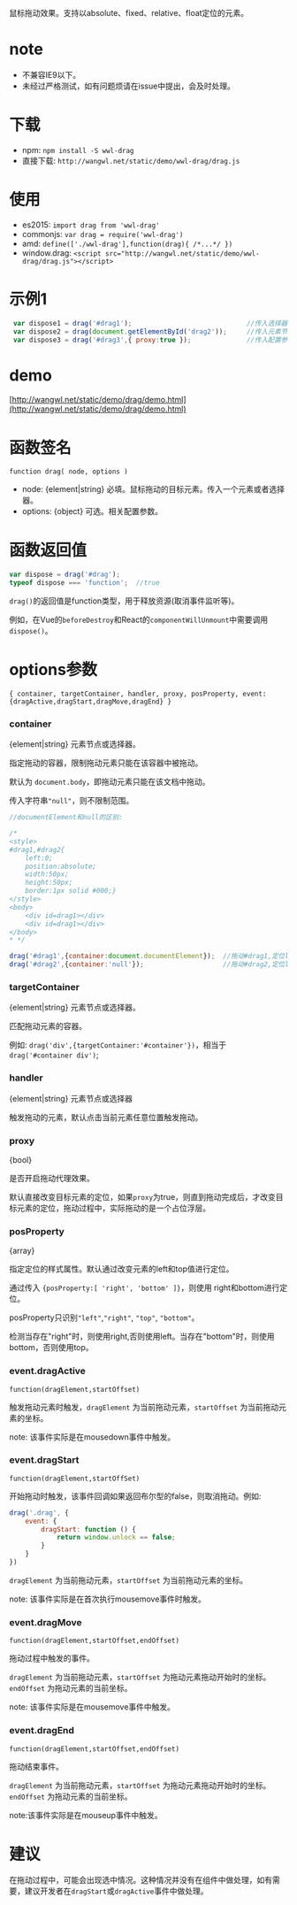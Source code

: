 鼠标拖动效果。支持以absolute、fixed、relative、float定位的元素。

# note
- 不兼容IE9以下。 
- 未经过严格测试，如有问题烦请在issue中提出，会及时处理。

# 下载

- npm: `npm install -S wwl-drag`
- 直接下载: `http://wangwl.net/static/demo/wwl-drag/drag.js` 

# 使用

- es2015: `import drag from 'wwl-drag'`
- commonjs: `var drag = require('wwl-drag')`
- amd: `define(['./wwl-drag'],function(drag){ /*...*/ })`
- window.drag: `<script src="http://wangwl.net/static/demo/wwl-drag/drag.js"></script>` 

# 示例1
```javascript
 var dispose1 = drag('#drag1');                             //传入选择器
 var dispose2 = drag(document.getElementById('drag2'));     //传入元素节点
 var dispose3 = drag('#drag3',{ proxy:true });              //传入配置参数。
```

# demo
[http://wangwl.net/static/demo/drag/demo.html](http://wangwl.net/static/demo/drag/demo.html)

# 函数签名

`function drag( node, options )`

- node: {element|string} 必填。鼠标拖动的目标元素。传入一个元素或者选择器。
- options: {object} 可选。相关配置参数。

# 函数返回值

```javascript
var dispose = drag('#drag');
typeof dispose === 'function';  //true
```

`drag()`的返回值是function类型，用于释放资源(取消事件监听等)。 

例如，在Vue的`beforeDestroy`和React的`componentWillUnmount`中需要调用`dispose()`。


# options参数

`{ container, targetContainer, handler, proxy, posProperty, event:{dragActive,dragStart,dragMove,dragEnd} }`

### container
{element|string} 元素节点或选择器。

指定拖动的容器，限制拖动元素只能在该容器中被拖动。

默认为 `document.body`，即拖动元素只能在该文档中拖动。

传入字符串`"null"`，则不限制范围。

```javascript
//documentElement和null的区别:

/*
<style> 
#drag1,#drag2{ 
    left:0;
    position:absolute; 
    width:50px; 
    height:50px; 
    border:1px solid #000;} 
</style>
<body>
    <div id=drag1></div>
    <div id=drag1></div>
</body>
* */

drag('#drag1',{container:document.documentElement});  //拖动#drag1,定位left值最小为0。
drag('#drag2',{container:'null'});                    //拖动#drag2,定位left值则可能为负数。

```

### targetContainer
{element|string} 元素节点或选择器。

匹配拖动元素的容器。

例如: `drag('div',{targetContainer:'#container'})`，相当于 `drag('#container div')`;

### handler
{element|string} 元素节点或选择器

触发拖动的元素，默认点击当前元素任意位置触发拖动。

### proxy
{bool} 

是否开启拖动代理效果。

默认直接改变目标元素的定位，如果`proxy`为true，则直到拖动完成后，才改变目标元素的定位，拖动过程中，实际拖动的是一个占位浮层。

### posProperty
{array}

指定定位的样式属性。默认通过改变元素的left和top值进行定位。

通过传入 `{posProperty:[ 'right', 'bottom' ]}`，则使用 right和bottom进行定位。

posProperty只识别`"left"`,`"right"`, `"top"`, `"bottom"`。

检测当存在"right"时，则使用right,否则使用left。当存在"bottom"时，则使用bottom，否则使用top。

### event.dragActive

`function(dragElement,startOffset)`

触发拖动元素时触发，`dragElement` 为当前拖动元素，`startOffset` 为当前拖动元素的坐标。

note: 该事件实际是在mousedown事件中触发。

### event.dragStart

`function(dragElement,startOffSet)`

开始拖动时触发，该事件回调如果返回布尔型的false，则取消拖动。例如:
```javascript
drag('.drag', {
    event: {
        dragStart: function () {
            return window.unlock == false;
        }
    }
})
```
`dragElement` 为当前拖动元素，`startOffset` 为当前拖动元素的坐标。

note: 该事件实际是在首次执行mousemove事件时触发。

### event.dragMove

`function(dragElement,startOffset,endOffset)`

拖动过程中触发的事件。

`dragElement` 为当前拖动元素，`startOffset` 为拖动元素拖动开始时的坐标。`endOffset` 为拖动元素的当前坐标。

note: 该事件实际是在mousemove事件中触发。

### event.dragEnd

`function(dragElement,startOffset,endOffset)`

拖动结束事件。

`dragElement` 为当前拖动元素，`startOffset` 为拖动元素拖动开始时的坐标。`endOffset` 为拖动元素的当前坐标。

note:该事件实际是在mouseup事件中触发。


# 建议

在拖动过程中，可能会出现选中情况。这种情况并没有在组件中做处理，如有需要，建议开发者在`dragStart`或`dragActive`事件中做处理。











